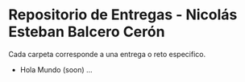 # Repositorio de Entregas - Nicolás Esteban Balcero Cerón

Cada carpeta corresponde a una entrega o reto especifico.

- Hola Mundo (soon)
...
